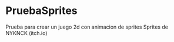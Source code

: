 # PruebaSprites
Prueba para crear un juego 2d con animacion de sprites
Sprites de 
NYKNCK (itch.io)


